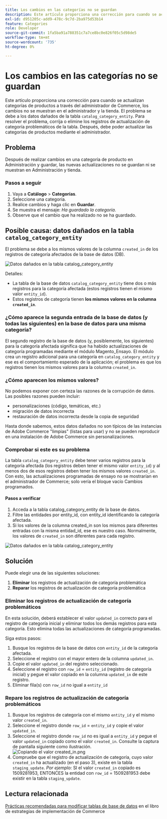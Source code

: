 ```yaml
---
title: Los cambios en las categorías no se guardan
description: Este artículo proporciona una corrección para cuando se actualizan categorías de productos a través del administrador de Commerce, los cambios no se muestran en el administrador y la tienda. El problema se debe a los datos dañados en la tabla "catalog_category_entity". Para resolver el problema, corrija o elimine los registros de actualización de categoría problemáticos de la tabla. Después, debe poder actualizar las categorías de productos mediante el administrador.
exl-id: d951205c-add9-478c-9c7d-2ba975d53b14
feature: Categories
role: Developer
source-git-commit: 1fa5ba91a788351c7a7ce8bc0e826f05c5d98de5
workflow-type: tm+mt
source-wordcount: '735'
ht-degree: 0%

---
```


# Los cambios en las categorías no se guardan

Este artículo proporciona una corrección para cuando se actualizan categorías de productos a través del administrador de Commerce, los cambios no se muestran en el administrador y la tienda. El problema se debe a los datos dañados de la tabla `catalog_category_entity`. Para resolver el problema, corrija o elimine los registros de actualización de categoría problemáticos de la tabla. Después, debe poder actualizar las categorías de productos mediante el administrador.

## Problema

Después de realizar cambios en una categoría de producto en Administración y guardar, las nuevas actualizaciones no se guardan ni se muestran en Administración y tienda.

### Pasos a seguir

1. Vaya a **Catálogo** > **Categorías**.
1. Seleccione una categoría.
1. Realice cambios y haga clic en **Guardar**.
1. Se muestra el mensaje: *Ha guardado la categoría*.
1. Observe que el cambio que ha realizado no se ha guardado.

## Posible causa: datos dañados en la tabla `catalog_category_entity`

El problema se debe a los mismos valores de la columna `created_in` de los registros de categoría afectados de la base de datos (DB).

![Datos dañados en la tabla catalog_category_entity](assets/catalog_category_entity.png)

Detalles:

* La tabla de la base de datos `catalog_category_entity` tiene dos o más registros para la categoría afectada (estos registros tienen el mismo valor `entity_id`).
* Estos registros de categoría tienen **los mismos valores en la columna `created_in`**.

### ¿Cómo aparece la segunda entrada de la base de datos (y todas las siguientes) en la base de datos para una misma categoría?

El segundo registro de la base de datos (y, posiblemente, los siguientes) para la categoría afectada significa que ha habido actualizaciones de categoría programadas mediante el módulo Magento\_Ensayo. El módulo crea un registro adicional para una categoría en `catalog_category_entity` y ese es el comportamiento esperado de la aplicación; el problema es que los registros tienen los mismos valores para la columna `created_in`.

### ¿Cómo aparecen los mismos valores?

No podemos exponer con certeza las razones de la corrupción de datos. Las posibles razones pueden incluir:

* personalizaciones (código, temáticas, etc.)
* migración de datos incorrecta
* restauración de datos incorrecta desde la copia de seguridad

Hasta donde sabemos, estos datos dañados no son típicos de las instancias de Adobe Commerce &quot;limpias&quot; (listas para usar) y no se pueden reproducir en una instalación de Adobe Commerce sin personalizaciones.

### Comprobar si este es su problema

La tabla `catalog_category_entity` debe tener varios registros para la categoría afectada (los registros deben tener el mismo valor `entity_id`) y al menos dos de esos registros deben tener los mismos valores `created_in`. Con esto, las actualizaciones programadas de ensayo no se mostrarían en el administrador de Commerce; solo vería el bloque vacío Cambios programados.

#### Pasos a verificar

1. Acceda a la tabla catalog\_category\_entity de la base de datos.
1. Filtre las entidades por entity\_id, con entity\_id identificando la categoría afectada.
1. Si los valores de la columna created\_in son los mismos para diferentes entradas con la misma entidad\_id, ese es nuestro caso. Normalmente, los valores de `created_in` son diferentes para cada registro.

![Datos dañados en la tabla catalog_category_entity](assets/catalog_category_entity.png)

## Solución

Puede elegir una de las siguientes soluciones:

1. **Eliminar** los registros de actualización de categoría problemática
1. **Reparar** los registros de actualización de categoría problemática

### Eliminar los registros de actualización de categoría problemáticos

En esta solución, deberá establecer el valor `updated_in` correcto para el registro de categoría inicial y eliminar todos los demás registros para esta categoría. Esto elimina todas las actualizaciones de categoría programadas.

Siga estos pasos:

1. Busque los registros de la base de datos con `entity_id` de la categoría afectada.
1. Seleccione el registro con el mayor entero de la columna `updated_in`.
1. Copie el valor `updated_in` del registro seleccionado.
1. Seleccione el registro con `row_id` = `entity_id` (registro de categoría inicial) y pegue el valor copiado en la columna `updated_in` de este registro.
1. Eliminar fila(s) con `row_id` no igual a `entity_id`

### Repare los registros de actualización de categoría problemáticos

1. Busque los registros de categoría con el mismo `entity_id` y el mismo valor `created_in`.
1. Seleccione el registro donde `row_id` = `entity_id` y copie el valor `updated_in`.
1. Seleccione el registro donde `row_id` no es igual a `entity_id` y pegue el valor `updated_in` copiado como el valor `created_in`. Consulte la captura de pantalla siguiente como ilustración.    ![Copiando el valor created_in.png](assets/copy_created-in_value.png)
1. Compruebe que el registro de actualización de categoría, cuyo valor `created_in` ha actualizado (en el paso 3), existe en la tabla `staging_update`. *Por ejemplo:* SI el valor `created_in` copiado es 1509281953, ENTONCES la entidad con `row_id` = 1509281953 debe existir en la tabla `staging_update`.

## Lectura relacionada

[Prácticas recomendadas para modificar tablas de base de datos](https://experienceleague.adobe.com/en/docs/commerce-operations/implementation-playbook/best-practices/development/modifying-core-and-third-party-tables#why-adobe-recommends-avoiding-modifications) en el libro de estrategias de implementación de Commerce
